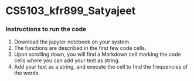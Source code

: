 # CS5103_kfr899_Satyajeet

### Instructions to run the code

1. Download the jupyter notebook on your system. 
2. The functions are described in the first few code cells. 
3. Upon scrolling down, you will find a Markdown cell marking the code cells where you can add your text as string.
4. Add your text as a string, and execute the cell to find the frequencies of the words.  
